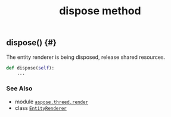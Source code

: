 ﻿---
title: dispose method
second_title: Aspose.3D for Python via .NET API References
description: 
type: docs
weight: 20
url: /python-net/aspose.threed.render/entityrenderer/dispose/
is_root: false
---

## dispose() {#}

The entity renderer is being disposed, release shared resources.



```python
def dispose(self):
    ...
```





### See Also
* module [`aspose.threed.render`](../../)
* class [`EntityRenderer`](/3d/python-net/aspose.threed.render/entityrenderer)
